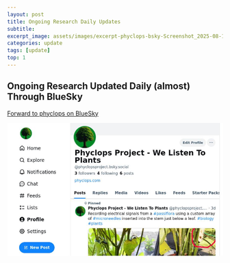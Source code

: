 ```yaml
---
layout: post
title: Ongoing Research Daily Updates
subtitle: 
excerpt_image: assets/images/excerpt-phyclops-bsky-Screenshot_2025-08-14_14-36-22.jpg
categories: update
tags: [update]
top: 1
---
```


## Ongoing Research Updated Daily (almost) Through BlueSky

[Forward to phyclops on BlueSky](https://bsky.app/profile/phyclopsproject.bsky.social)


[![Forward to phyclops on BlueSky](/assets/images/excerpt-phyclops-bsky-Screenshot_2025-08-14_14-36-22.jpg)](https://bsky.app/profile/phyclopsproject.bsky.social)


